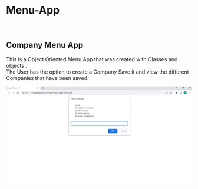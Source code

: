 # Menu-App
<br>
    <h2>Company Menu App</h2> 
<p> This is a Object Oriented Menu App that was created with Classes and objects .<br>
    The User has the option to create a Company Save it and view the different 
  Companies that have been saved.
</p> 

<img src = "https://github.com/devonz1/Menu-App/blob/main/mennu%20app%20screenshot.png">
